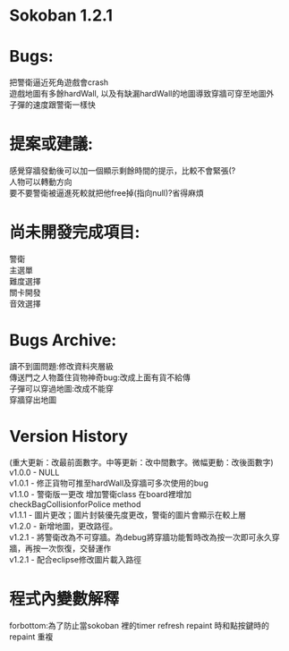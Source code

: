 ﻿# Sokoban 1.2.1

# Bugs:
  把警衛逼近死角遊戲會crash\
  遊戲地圖有多餘hardWall, 以及有缺漏hardWall的地圖導致穿牆可穿至地圖外\
  子彈的速度跟警衛一樣快

# 提案或建議:
感覺穿牆發動後可以加一個顯示剩餘時間的提示，比較不會緊張(?\
人物可以轉動方向\
要不要警衛被逼進死較就把他free掉(指向null)?省得麻煩


# 尚未開發完成項目:
警衛\
主選單\
難度選擇\
關卡開發\
音效選擇

# Bugs Archive:
讀不到圖問題:修改資料夾層級\
傳送門之人物蓋住貨物神奇bug:改成上面有貨不給傳\
子彈可以穿過地圖:改成不能穿\
穿牆穿出地圖

# Version History
(重大更新：改最前面數字。中等更新：改中間數字。微幅更動：改後面數字)\
v1.0.0 - NULL\
v1.0.1 - 修正貨物可推至hardWall及穿牆可多次使用的bug\
v1.1.0 - 警衛版一更改 增加警衛class 在board裡增加checkBagCollisionforPolice method\
v1.1.1 - 圖片更改；圖片封裝優先度更改，警衛的圖片會顯示在較上層\
v1.2.0 - 新增地圖，更改路徑。\
v1.2.1 - 將警衛改為不可穿牆。為debug將穿牆功能暫時改為按一次即可永久穿牆，再按一次恢復，交替運作\
v1.2.1 - 配合eclipse修改圖片載入路徑

# 程式內變數解釋
 forbottom:為了防止當sokoban 裡的timer refresh repaint 時和點按鍵時的repaint 重複
